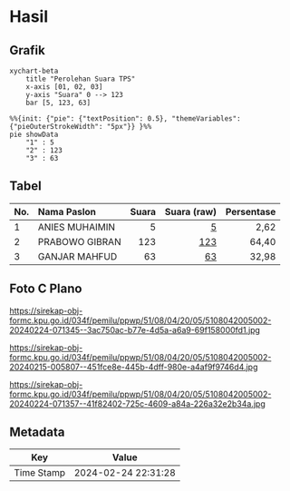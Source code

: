 # Hasil

## Grafik

```mermaid
xychart-beta
    title "Perolehan Suara TPS"
    x-axis [01, 02, 03]
    y-axis "Suara" 0 --> 123
    bar [5, 123, 63]
```

```mermaid
%%{init: {"pie": {"textPosition": 0.5}, "themeVariables": {"pieOuterStrokeWidth": "5px"}} }%%
pie showData
    "1" : 5
    "2" : 123
    "3" : 63
```

## Tabel

| No. | Nama Paslon    | Suara | Suara (raw) | Persentase |
|:--- |:-------------- | -----:| -----------:| ----------:|
| 1   | ANIES MUHAIMIN | 5     | [5][p-1]    | 2,62       |
| 2   | PRABOWO GIBRAN | 123   | [123][p-2]  | 64,40      |
| 3   | GANJAR MAHFUD  | 63    | [63][p-3]   | 32,98      |


[p-1]: https://github.com/gigit-pemilu/pemilu-2024-51-bali/blob/main/pilpres/hitung-suara/sub/51-bali/sub/08-buleleng/sub/04-banjar/sub/2005-gesing/sub/002-tps/sub/paslon-1.txt
[p-2]: https://github.com/gigit-pemilu/pemilu-2024-51-bali/blob/main/pilpres/hitung-suara/sub/51-bali/sub/08-buleleng/sub/04-banjar/sub/2005-gesing/sub/002-tps/sub/paslon-2.txt
[p-3]: https://github.com/gigit-pemilu/pemilu-2024-51-bali/blob/main/pilpres/hitung-suara/sub/51-bali/sub/08-buleleng/sub/04-banjar/sub/2005-gesing/sub/002-tps/sub/paslon-3.txt

## Foto C Plano

https://sirekap-obj-formc.kpu.go.id/034f/pemilu/ppwp/51/08/04/20/05/5108042005002-20240224-071345--3ac750ac-b77e-4d5a-a6a9-69f158000fd1.jpg

https://sirekap-obj-formc.kpu.go.id/034f/pemilu/ppwp/51/08/04/20/05/5108042005002-20240215-005807--451fce8e-445b-4dff-980e-a4af9f9746d4.jpg

https://sirekap-obj-formc.kpu.go.id/034f/pemilu/ppwp/51/08/04/20/05/5108042005002-20240224-071357--41f82402-725c-4609-a84a-226a32e2b34a.jpg


## Metadata

| Key        | Value               |
| ---------- | ------------------- |
| Time Stamp | 2024-02-24 22:31:28 |



